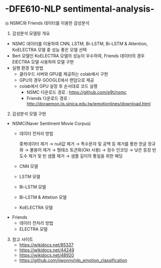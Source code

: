 # -DFE610-NLP sentimental-analysis-
◎ NSMC와 Friends 데이터를 이용한 감성분석

1. 감성분석 모델링 개요
  - NSMC 데이터를 이용하여 CNN, LSTM, Bi-LSTM, Bi-LSTM & Attention, KoELECTRA 모델 중 성능 좋은 모델 선택
  - Bert 모델인 KoELECTRA 모델의 성능이 우수하여, Friends 데이터의 경우 ElECTRA 모델 사용하여 모델 구현
  - 실행 환경 및 방법
    - 클라우드 서버와 GPU를 제공하는 colab에서 구현
    - GPU의 경우 GOOGLE에서 랜덤으로 제공
    - colab에서 GPU 설정 후 순서대로 코드 실행
      - NSMC 다운로드 경로 : https://github.com/e9t/nsmc
      - Friends 다운로드 경로 : http://doraemon.iis.sinica.edu.tw/emotionlines/download.html
   
   
2. 감성분석 모델 구현
  - NSMC(Naver Sentiment Movie Corpus)
    - 데이터 전처리 방법
      
      중복데이터 제거 → null값 제거 → 특수문자 및 공백 등 제거를 통한 한글 정규화 → 불용어 제거 → 형태소 토큰화(Okt 사용) → 정수 인코딩 → 낮은 등장 빈도수 제거 및 빈 샘플 제거 → 샘플 길이의 통일을 위한 패딩
    
    - CNN 모델
    - LSTM 모델
    - Bi-LSTM 모델
    - Bi-LSTM & Attetion 모델
    - KoELECTRA 모델
  - Friends
    - 데이터 전처리 방법
    - ELECTRA 모델
  
  
3. 참고 사이트
   - https://wikidocs.net/85337
   - https://wikidocs.net/44249
   - https://wikidocs.net/48920
   - https://github.com/jiwonny/nlp_emotion_classification

